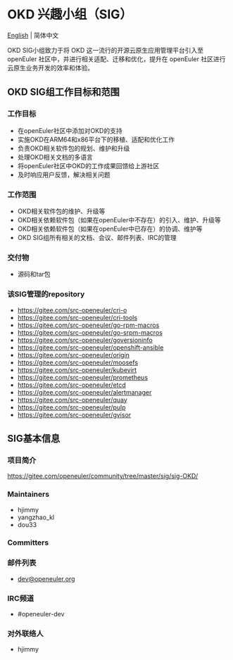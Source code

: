 # OKD 兴趣小组（SIG）
[English](./sig-OKD.md) | 简体中文

OKD SIG小组致力于将 OKD 这一流行的开源云原生应用管理平台引入至 openEuler 社区中，并进行相关适配、迁移和优化，提升在 openEuler 社区进行云原生业务开发的效率和体验。


## OKD SIG组工作目标和范围

### 工作目标

- 在openEuler社区中添加对OKD的支持
- 实施OKD在ARM64和x86平台下的移植、适配和优化工作
- 负责OKD相关软件包的规划、维护和升级
- 处理OKD相关文档的多语言
- 将openEuler社区中OKD的工作成果回馈给上游社区
- 及时响应用户反馈，解决相关问题


### 工作范围

- OKD相关软件包的维护、升级等
- OKD相关依赖软件包（如果在openEuler中不存在）的引入、维护、升级等
- OKD相关依赖软件包（如果在openEuler中已存在）的协调、维护等
- OKD SIG组所有相关的文档、会议、邮件列表、IRC的管理


### 交付物

- 源码和tar包


### 该SIG管理的repository

- https://gitee.com/src-openeuler/cri-o
- https://gitee.com/src-openeuler/cri-tools
- https://gitee.com/src-openeuler/go-rpm-macros
- https://gitee.com/src-openeuler/go-srpm-macros
- https://gitee.com/src-openeuler/goversioninfo
- https://gitee.com/src-openeuler/openshift-ansible
- https://gitee.com/src-openeuler/origin
- https://gitee.com/src-openeuler/moosefs
- https://gitee.com/src-openeuler/kubevirt
- https://gitee.com/src-openeuler/prometheus
- https://gitee.com/src-openeuler/etcd
- https://gitee.com/src-openeuler/alertmanager
- https://gitee.com/src-openeuler/quay
- https://gitee.com/src-openeuler/pulp
- https://gitee.com/src-openeuler/gvisor



## SIG基本信息

### 项目简介

https://gitee.com/openeuler/community/tree/master/sig/sig-OKD/

### Maintainers
- hjimmy
- yangzhao_kl
- dou33

### Committers

### 邮件列表
- dev@openeuler.org

### IRC频道
- #openeuler-dev

### 对外联络人
- hjimmy
